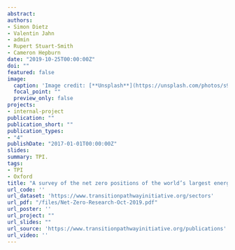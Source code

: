 ```yaml
---
abstract: 
authors:
- Simon Dietz
- Valentin Jahn
- admin
- Rupert Stuart-Smith
- Cameron Hepburn
date: "2019-10-25T00:00:00Z"
doi: ""
featured: false
image:
  caption: 'Image credit: [**Unsplash**](https://unsplash.com/photos/s9CC2SKySJM)'
  focal_point: ""
  preview_only: false
projects:
- internal-project
publication: ""
publication_short: ""
publication_types:
- "4"
publishDate: "2017-01-01T00:00:00Z"
slides: 
summary: TPI.
tags:
- TPI
- Oxford
title: "A survey of the net zero positions of the world’s largest energy companies"
url_code: ''
url_dataset: 'https://www.transitionpathwayinitiative.org/sectors'
url_pdf: "/files/Net-Zero-Research-Oct-2019.pdf"
url_poster: ''
url_project: ""
url_slides: ""
url_source: 'https://www.transitionpathwayinitiative.org/publications'
url_video: ''
---
```

